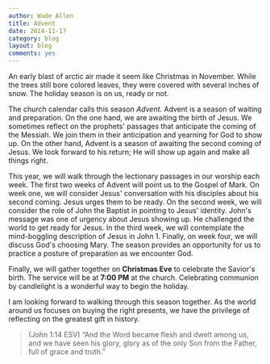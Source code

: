 ```yaml
---
author: Wade Allen
title: Advent 
date: 2014-11-17
category: blog
layout: blog
comments: yes
---
```

 
An early blast of arctic air made it seem like Christmas in November. While the trees still bore colored leaves, they were covered with several inches of snow. The holiday season is on us, ready or not.

The church calendar calls this season *Advent*. Advent is a season of waiting and preparation. On the one hand, we are awaiting the birth of Jesus. We sometimes reflect on the prophets' passages that anticipate the coming of the Messiah. We join them in their anticipation and yearning for God to show up. On the other hand, Advent is a season of awaiting the second coming of Jesus. We look forward to his return; He will show up again and make all things right.

This year, we will walk through the lectionary passages in our worship each week. The first two weeks of Advent will point us to the Gospel of Mark. On week one, we will consider Jesus' conversation with his disciples about his second coming. Jesus urges them to be ready. On the second week, we will consider the role of John the Baptist in pointing to Jesus' identity. John's message was one of urgency about Jesus showing up. He challenged the world to get ready for Jesus. In the third week, we will contemplate the mind-boggling description of Jesus in John 1. Finally, on week four, we will discuss God's choosing Mary. The season provides an opportunity for us to practice a posture of preparation as we encounter God.

Finally, we will gather together on **Christmas Eve** to celebrate the Savior's birth. The service will be at **7:00 PM** at the church. Celebrating communion by candlelight is a wonderful way to begin the holiday. 

I am looking forward to walking through this season together. As the world around us focuses on buying the right presents, we have the privilege of reflecting on the greatest gift in history. 

>(John 1:14 ESV) “And the Word became flesh and dwelt among us, and we have seen his glory, glory as of the only Son from the Father, full of grace and truth.”


